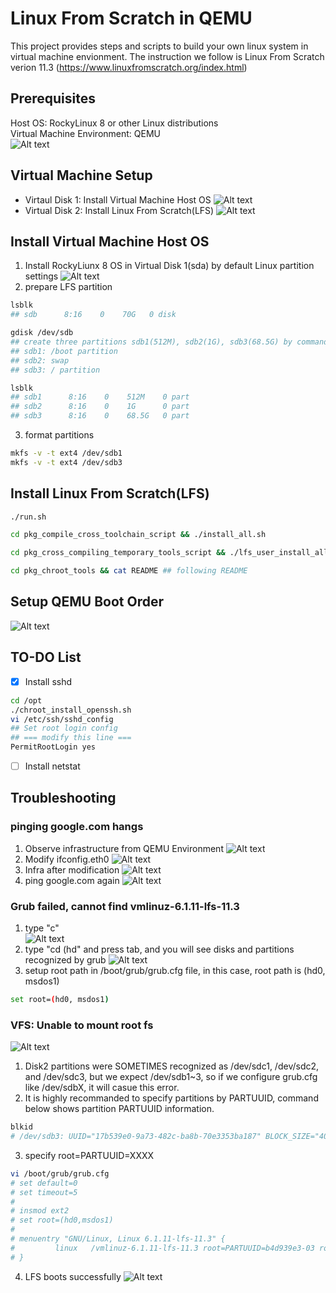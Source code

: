 # Linux From Scratch in QEMU
This project provides steps and scripts to build your own linux system in virtual machine envionment. The instruction we follow is Linux From Scratch verion 11.3 (https://www.linuxfromscratch.org/index.html)

## Prerequisites
Host OS: RockyLinux 8 or other Linux distributions<br />
Virtual Machine Environment: QEMU<br />
![Alt text](img/image.png)<br />

## Virtual Machine Setup
* Virtaul Disk 1: Install Virtual Machine Host OS
![Alt text](img/image-1.png)
* Virtual Disk 2: Install Linux From Scratch(LFS)
![Alt text](img/image-2.png)

## Install Virtual Machine Host OS
1. Install RockyLiunx 8 OS in Virtual Disk 1(sda) by default Linux partition settings
![Alt text](img/image-4.png)
2. prepare LFS partition
```sh
lsblk
## sdb      8:16    0    70G   0 disk

gdisk /dev/sdb
## create three partitions sdb1(512M), sdb2(1G), sdb3(68.5G) by command (ref: https://linux.die.net/man/8/gdisk). Note that sdb2 needs to change type "Linux swap / Solaris"(hex code=82)
## sdb1: /boot partition
## sdb2: swap
## sdb3: / partition

lsblk
## sdb1      8:16    0    512M    0 part
## sdb2      8:16    0    1G      0 part
## sdb3      8:16    0    68.5G   0 part
```
3. format partitions
```sh
mkfs -v -t ext4 /dev/sdb1
mkfs -v -t ext4 /dev/sdb3
```

## Install Linux From Scratch(LFS)
```sh
./run.sh

cd pkg_compile_cross_toolchain_script && ./install_all.sh

cd pkg_cross_compiling_temporary_tools_script && ./lfs_user_install_all.sh

cd pkg_chroot_tools && cat README ## following README
```

## Setup QEMU Boot Order
![Alt text](img/image7.png)

## TO-DO List
- [x] Install sshd
```sh
cd /opt
./chroot_install_openssh.sh
vi /etc/ssh/sshd_config
## Set root login config
## === modify this line ===
PermitRootLogin yes
```


- [ ] Install netstat


## Troubleshooting
### pinging google.com hangs
1. Observe infrastructure from QEMU Environment
![Alt text](img/infra.jpg)
2. Modify ifconfig.eth0
![Alt text](img/image8.png)
3. Infra after modification
![Alt text](img/lfs-networking-infra.jpg)
4. ping google.com again
![Alt text](img/image9.png)


### Grub failed, cannot find vmlinuz-6.1.11-lfs-11.3
1. type "c"  
![Alt text](img/gnu_grub.png)
2. type "cd (hd" and press tab, and you will see disks and partitions recognized by grub
![Alt text](img/find_boot_disk_partition.png)
3. setup root path in /boot/grub/grub.cfg file, in this case, root path is (hd0, msdos1)
```sh
set root=(hd0, msdos1)
```


### VFS: Unable to mount root fs
![Alt text](img/VFS_unable_to_mount_root_fs.png)
1. Disk2 partitions were SOMETIMES recognized as /dev/sdc1, /dev/sdc2, and /dev/sdc3, but we expect /dev/sdb1~3, so if we configure grub.cfg like /dev/sdbX, it will casue this error.
2. It is highly recommanded to specify partitions by PARTUUID, command below shows partition PARTUUID information.
```sh
blkid
# /dev/sdb3: UUID="17b539e0-9a73-482c-ba8b-70e3353ba187" BLOCK_SIZE="4096" TYPE="ext4" PARTUUID="b4d939e3-03"
```
3. specify root=PARTUUID=XXXX 
```sh
vi /boot/grub/grub.cfg
# set default=0
# set timeout=5
#
# insmod ext2
# set root=(hd0,msdos1)
#
# menuentry "GNU/Linux, Linux 6.1.11-lfs-11.3" {
#         linux   /vmlinuz-6.1.11-lfs-11.3 root=PARTUUID=b4d939e3-03 ro
# }
```
4. LFS boots successfully
![Alt text](img/lfs.png)

